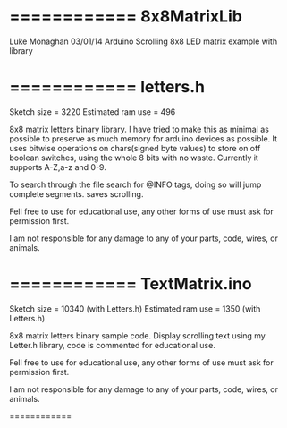 ============
8x8MatrixLib
============

Luke Monaghan
03/01/14
Arduino Scrolling 8x8 LED matrix example with library

============
letters.h
============
Sketch size = 3220
Estimated ram use = 496

8x8 matrix letters binary library.
I have tried to make this as minimal as possible to preserve as much memory for arduino devices as possible.
It uses bitwise operations on chars(signed byte values) to store on off boolean switches, using the whole 8 bits with no waste.
Currently it supports A-Z,a-z and 0-9.

To search through the file search for @INFO tags, doing so will jump complete segments. saves scrolling.

Fell free to use for educational use, any other forms of use must ask for permission first.

I am not responsible for any damage to any of your parts, code, wires, or animals.


============
TextMatrix.ino
============
Sketch size = 10340 (with Letters.h)
Estimated ram use = 1350 (with Letters.h)

8x8 matrix letters binary sample code.
Display scrolling text using my Letter.h library, code is commented for educational use.

Fell free to use for educational use, any other forms of use must ask for permission first.

I am not responsible for any damage to any of your parts, code, wires, or animals.

============